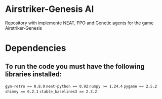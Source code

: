# Airstriker-Genesis AI

Repository with implemente NEAT, PPO and Genetic agents for the game Airstriker-Genesis

# Dependencies
## To run the code you must have the following libraries installed:
`gym-retro == 0.8.0`
`neat-python == 0.92`
`numpy >= 1.24.4`
`pygame == 2.5.2`
`shimmy == 0.2.1`
`stable_baselines3 == 2.3.2`
